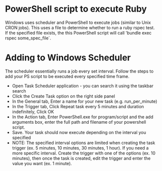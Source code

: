 ﻿# PowerShell script to execute Ruby
 Windows uses scheduler and PowerShell to execute jobs (similar to Unix CRON jobs). This uses a file to determine whether to run a ruby rspec test. If the specified file exists, the this PowerShell script will call 'bundle exec rspec some_spec_file`.
 
 # Adding to Windows Scheduler
 The scheduler essentially runs a job every set interval. Follow the steps to add your PS script to be executed every specified time frame.
 * Open Task Scheduler application - you can search it using the taskbar search
 * Click the Create Task option on the right side panel
 * In the General tab, Enter a name for your new task (e.g. run_per_minute)
 * In the Trigger tab, Click Repeat task every 5 minutes and duration indefinitely, Click OK
 * In the Action tab, Enter PowerShell.exe for program/script and the add arguments box, enter the full path and filename of your powershell script.
 * Save. Your task should now execute depending on the interval you specified
 * NOTE: The specified interval options are limited when creating the task trigger (ex. 5 minutes, 10 minutes, 30 minutes, 1 hour). If you need a more specific interval. Create the trigger with one of the options (ex. 10 minutes), then once the task is created, edit the trigger and enter the value you want (ex. 1 minute).
